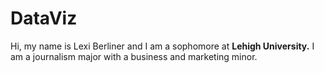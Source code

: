 # DataViz
Hi, my name is Lexi Berliner and I am a sophomore at **Lehigh University.** I am a journalism major with a business and marketing minor.
